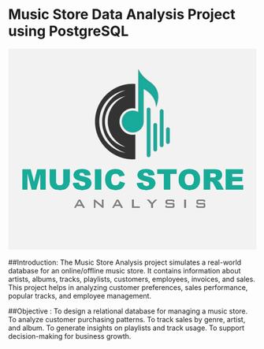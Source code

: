 # Music Store Data Analysis Project using PostgreSQL
![Music Store Logo](https://github.com/KumarBoste/Music_Store_Analysis_Project/blob/main/LOGO.png)

##Introduction: The Music Store Analysis project simulates a real-world database for an online/offline music store.
It contains information about artists, albums, tracks, playlists, customers, employees, invoices, and sales.
This project helps in analyzing customer preferences, sales performance, popular tracks, and employee management.

##Objective :  To design a relational database for managing a music store.
			 To analyze customer purchasing patterns.
			 To track sales by genre, artist, and album.
			 To generate insights on playlists and track usage.
			 To support decision-making for business growth.
